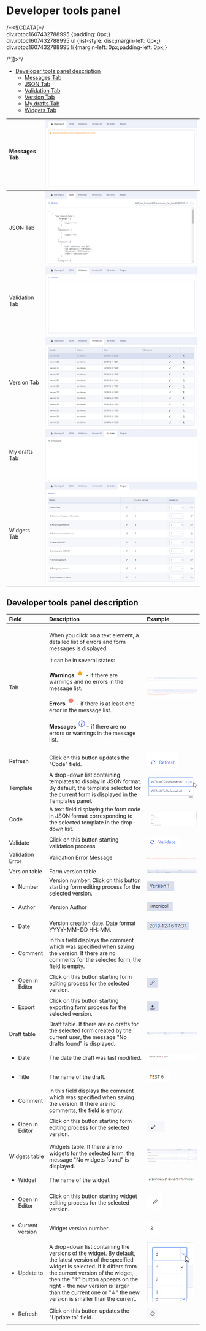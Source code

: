 # Developer tools panel

/\*&lt;!\[CDATA\[\*/  
div.rbtoc1607432788995 {padding: 0px;}  
div.rbtoc1607432788995 ul {list-style: disc;margin-left: 0px;}  
div.rbtoc1607432788995 li {margin-left: 0px;padding-left: 0px;}  
  
/\*\]\]&gt;\*/

* [Developer tools panel description](ehr-forms-developer-tools-panel.md#Developertoolspanel-Developertoolspaneldescription)
  * [Messages Tab](ehr-forms-developer-tools-panel.md#Developertoolspanel-MessagesTab)
  * [JSON Tab](ehr-forms-developer-tools-panel.md#Developertoolspanel-JSONTab)
  * [Validation Tab](ehr-forms-developer-tools-panel.md#Developertoolspanel-ValidationTab)
  * [Version Tab](ehr-forms-developer-tools-panel.md#Developertoolspanel-VersionTab)
  * [My drafts Tab](ehr-forms-developer-tools-panel.md#Developertoolspanel-MydraftsTab)
  * [Widgets Tab](ehr-forms-developer-tools-panel.md#Developertoolspanel-WidgetsTab)

| Messages Tab | ![](../../../.gitbook/assets/34834104.png) |
| :--- | :--- |
| JSON Tab | ![](../../../.gitbook/assets/34834103.png) |
| Validation Tab | ![](../../../.gitbook/assets/34834106.png) |
| Version Tab | ![](../../../.gitbook/assets/34834109.png) |
| My drafts Tab | ![](../../../.gitbook/assets/34834110.png) |
| Widgets Tab | ![](../../../.gitbook/assets/34834111.png) |

## Developer tools panel description <a id="Developertoolspanel-Developertoolspaneldescription"></a>

<table>
  <thead>
    <tr>
      <th style="text-align:left">Field</th>
      <th style="text-align:left">Description</th>
      <th style="text-align:left">Example</th>
    </tr>
  </thead>
  <tbody>
    <tr>
      <td style="text-align:left"></td>
      <td style="text-align:left"></td>
      <td style="text-align:left"></td>
    </tr>
    <tr>
      <td style="text-align:left">Tab</td>
      <td style="text-align:left">
        <p>When you click on a text element, a detailed list of errors and form messages
          is displayed.</p>
        <p>It can be in several states:</p>
        <p><b>Warnings</b> 
          <img src="../../../.gitbook/assets/34834086.png" alt/>- if there are warnings and no errors in the message list.</p>
        <p><b>Errors</b> 
          <img src="../../../.gitbook/assets/34834087.png" alt/>- if there is at least one error in the message list.</p>
        <p><b>Messages</b> 
          <img src="../../../.gitbook/assets/34834088.png" alt/>- if there are no errors or warnings in the message list.</p>
      </td>
      <td style="text-align:left">
        <p>
          <img src="../../../.gitbook/assets/34834284.png" alt/>
        </p>
        <p>
          <img src="../../../.gitbook/assets/34834283.png" alt/>
        </p>
      </td>
    </tr>
    <tr>
      <td style="text-align:left"></td>
      <td style="text-align:left"></td>
      <td style="text-align:left"></td>
    </tr>
    <tr>
      <td style="text-align:left">Refresh</td>
      <td style="text-align:left">Click on this button updates the &quot;Code&quot; field.</td>
      <td style="text-align:left">
        <img src="../../../.gitbook/assets/34834285.png" alt/>
      </td>
    </tr>
    <tr>
      <td style="text-align:left">Template</td>
      <td style="text-align:left">A drop-down list containing templates to display in JSON format. By default,
        the template selected for the current form is displayed in the Templates
        panel.</td>
      <td style="text-align:left">
        <img src="../../../.gitbook/assets/34834288.png" alt/>
      </td>
    </tr>
    <tr>
      <td style="text-align:left">Code</td>
      <td style="text-align:left">A text field displaying the form code in JSON format corresponding to
        the selected template in the drop-down list.</td>
      <td style="text-align:left">
        <img src="../../../.gitbook/assets/34834286.png" alt/>
      </td>
    </tr>
    <tr>
      <td style="text-align:left"></td>
      <td style="text-align:left"></td>
      <td style="text-align:left"></td>
    </tr>
    <tr>
      <td style="text-align:left">Validate</td>
      <td style="text-align:left">Click on this button starting validation process</td>
      <td style="text-align:left">
        <img src="../../../.gitbook/assets/34834289.png" alt/>
      </td>
    </tr>
    <tr>
      <td style="text-align:left">Validation Error</td>
      <td style="text-align:left">Validation Error Message</td>
      <td style="text-align:left">
        <img src="../../../.gitbook/assets/34835162.png" alt/>
      </td>
    </tr>
    <tr>
      <td style="text-align:left"></td>
      <td style="text-align:left"></td>
      <td style="text-align:left"></td>
    </tr>
    <tr>
      <td style="text-align:left">Version table</td>
      <td style="text-align:left">Form version table</td>
      <td style="text-align:left">
        <img src="../../../.gitbook/assets/34834290.png" alt/>
      </td>
    </tr>
    <tr>
      <td style="text-align:left">
        <ul>
          <li>Number</li>
        </ul>
      </td>
      <td style="text-align:left">Version number. Click on this button starting form editing process for
        the selected version.</td>
      <td style="text-align:left">
        <img src="../../../.gitbook/assets/34834291.png" alt/>
      </td>
    </tr>
    <tr>
      <td style="text-align:left">
        <ul>
          <li>Author</li>
        </ul>
      </td>
      <td style="text-align:left">Version Author</td>
      <td style="text-align:left">
        <img src="../../../.gitbook/assets/34834292.png" alt/>
      </td>
    </tr>
    <tr>
      <td style="text-align:left">
        <ul>
          <li>Date</li>
        </ul>
      </td>
      <td style="text-align:left">Version creation date. Date format YYYY-MM-DD HH: MM.</td>
      <td style="text-align:left">
        <img src="../../../.gitbook/assets/34834293.png" alt/>
      </td>
    </tr>
    <tr>
      <td style="text-align:left">
        <ul>
          <li>Comment</li>
        </ul>
      </td>
      <td style="text-align:left">In this field displays the comment which was specified when saving the
        version. If there are no comments for the selected form, the field is empty.</td>
      <td
      style="text-align:left"></td>
    </tr>
    <tr>
      <td style="text-align:left">
        <ul>
          <li>Open in Editor</li>
        </ul>
      </td>
      <td style="text-align:left">Click on this button starting form editing process for the selected version.</td>
      <td
      style="text-align:left">
        <img src="../../../.gitbook/assets/34834294.png" alt/>
        </td>
    </tr>
    <tr>
      <td style="text-align:left">
        <ul>
          <li>Export</li>
        </ul>
      </td>
      <td style="text-align:left">Click on this button starting exporting form process for the selected
        version.</td>
      <td style="text-align:left">
        <img src="../../../.gitbook/assets/34834295.png" alt/>
      </td>
    </tr>
    <tr>
      <td style="text-align:left"></td>
      <td style="text-align:left"></td>
      <td style="text-align:left"></td>
    </tr>
    <tr>
      <td style="text-align:left">Draft table</td>
      <td style="text-align:left">Draft table. If there are no drafts for the selected form created by the
        current user, the message &quot;No drafts found&quot; is displayed.</td>
      <td
      style="text-align:left">
        <img src="../../../.gitbook/assets/34834296.png" alt/>
        </td>
    </tr>
    <tr>
      <td style="text-align:left">
        <ul>
          <li>Date</li>
        </ul>
      </td>
      <td style="text-align:left">The date the draft was last modified.</td>
      <td style="text-align:left">
        <img src="../../../.gitbook/assets/34834100.png" alt/>
      </td>
    </tr>
    <tr>
      <td style="text-align:left">
        <ul>
          <li>Title</li>
        </ul>
      </td>
      <td style="text-align:left">The name of the draft.</td>
      <td style="text-align:left">
        <img src="../../../.gitbook/assets/34834101.png" alt/>
      </td>
    </tr>
    <tr>
      <td style="text-align:left">
        <ul>
          <li>Comment</li>
        </ul>
      </td>
      <td style="text-align:left">In this field displays the comment which was specified when saving the
        version. If there are no comments, the field is empty.</td>
      <td style="text-align:left"></td>
    </tr>
    <tr>
      <td style="text-align:left">
        <ul>
          <li>Open in Editor</li>
        </ul>
      </td>
      <td style="text-align:left">Click on this button starting form editing process for the selected version.</td>
      <td
      style="text-align:left">
        <img src="../../../.gitbook/assets/34834098.png" alt/>
        </td>
    </tr>
    <tr>
      <td style="text-align:left"></td>
      <td style="text-align:left"></td>
      <td style="text-align:left"></td>
    </tr>
    <tr>
      <td style="text-align:left">Widgets table</td>
      <td style="text-align:left">Widgets table. If there are no widgets for the selected form, the message
        &quot;No widgets found&quot; is displayed.</td>
      <td style="text-align:left">
        <img src="../../../.gitbook/assets/34834298.png" alt/>
      </td>
    </tr>
    <tr>
      <td style="text-align:left">
        <ul>
          <li>Widget</li>
        </ul>
      </td>
      <td style="text-align:left">The name of the widget.</td>
      <td style="text-align:left">
        <img src="../../../.gitbook/assets/34834308.png" alt/>
      </td>
    </tr>
    <tr>
      <td style="text-align:left">
        <ul>
          <li>Open in Editor</li>
        </ul>
      </td>
      <td style="text-align:left">Click on this button starting widget editing process for the selected
        version.</td>
      <td style="text-align:left">
        <img src="../../../.gitbook/assets/34834307.png" alt/>
      </td>
    </tr>
    <tr>
      <td style="text-align:left">
        <ul>
          <li>Current version</li>
        </ul>
      </td>
      <td style="text-align:left">Widget version number.</td>
      <td style="text-align:left">
        <img src="../../../.gitbook/assets/34834309.png" alt/>
      </td>
    </tr>
    <tr>
      <td style="text-align:left">
        <ul>
          <li>Update to</li>
        </ul>
      </td>
      <td style="text-align:left">A drop-down list containing the versions of the widget. By default, the
        latest version of the specified widget is selected. If it differs from
        the current version of the widget, then the &quot;&#x2191;&quot; button
        appears on the right - the new version is larger than the current one or
        &quot;&#x2193;&quot; the new version is smaller than the current.</td>
      <td
      style="text-align:left">
        <img src="../../../.gitbook/assets/34834305.png" alt/>
        </td>
    </tr>
    <tr>
      <td style="text-align:left">
        <ul>
          <li>Refresh</li>
        </ul>
      </td>
      <td style="text-align:left">Click on this button updates the &quot;Update to&quot; field.</td>
      <td
      style="text-align:left">
        <img src="../../../.gitbook/assets/34834304.png" alt/>
        </td>
    </tr>
  </tbody>
</table>

